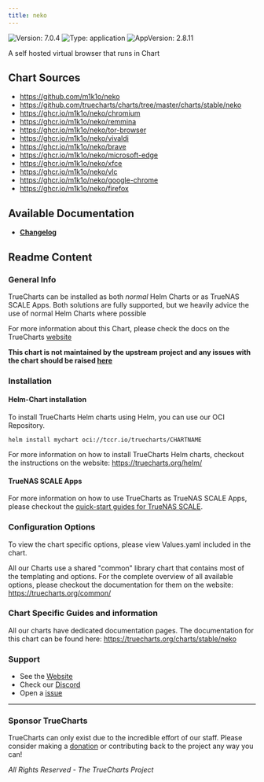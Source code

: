 ```yaml
---
title: neko
---
```


![Version: 7.0.4](https://img.shields.io/badge/Version-7.0.4-informational?style=flat-square) ![Type: application](https://img.shields.io/badge/Type-application-informational?style=flat-square) ![AppVersion: 2.8.11](https://img.shields.io/badge/AppVersion-2.8.11-informational?style=flat-square)

A self hosted virtual browser that runs in Chart

## Chart Sources

- https://github.com/m1k1o/neko
- https://github.com/truecharts/charts/tree/master/charts/stable/neko
- https://ghcr.io/m1k1o/neko/chromium
- https://ghcr.io/m1k1o/neko/remmina
- https://ghcr.io/m1k1o/neko/tor-browser
- https://ghcr.io/m1k1o/neko/vivaldi
- https://ghcr.io/m1k1o/neko/brave
- https://ghcr.io/m1k1o/neko/microsoft-edge
- https://ghcr.io/m1k1o/neko/xfce
- https://ghcr.io/m1k1o/neko/vlc
- https://ghcr.io/m1k1o/neko/google-chrome
- https://ghcr.io/m1k1o/neko/firefox

## Available Documentation

- [**Changelog**](./changelog)

## Readme Content


### General Info

TrueCharts can be installed as both _normal_ Helm Charts or as TrueNAS SCALE Apps.
Both solutions are fully supported, but we heavily advice the use of normal Helm Charts where possible

For more information about this Chart, please check the docs on the TrueCharts [website](https://truecharts.org/charts/stable/neko)

**This chart is not maintained by the upstream project and any issues with the chart should be raised [here](https://github.com/truecharts/charts/issues/new/choose)**

### Installation

#### Helm-Chart installation

To install TrueCharts Helm charts using Helm, you can use our OCI Repository.

`helm install mychart oci://tccr.io/truecharts/CHARTNAME`

For more information on how to install TrueCharts Helm charts, checkout the instructions on the website: https://truecharts.org/helm/


#### TrueNAS SCALE Apps

For more information on how to use TrueCharts as TrueNAS SCALE Apps, please checkout the [quick-start guides for TrueNAS SCALE](https://truecharts.org/scale/guides/scale-intro).

### Configuration Options

To view the chart specific options, please view Values.yaml included in the chart.

All our Charts use a shared "common" library chart that contains most of the templating and options.
For the complete overview of all available options, please checkout the documentation for them on the website: https://truecharts.org/common/

### Chart Specific Guides and information

All our charts have dedicated documentation pages.
The documentation for this chart can be found here:
https://truecharts.org/charts/stable/neko

### Support


- See the [Website](https://truecharts.org)
- Check our [Discord](https://discord.gg/tVsPTHWTtr)
- Open a [issue](https://github.com/truecharts/charts/issues/new/choose)

---

### Sponsor TrueCharts

TrueCharts can only exist due to the incredible effort of our staff.
Please consider making a [donation](https://truecharts.org/general/sponsor) or contributing back to the project any way you can!

_All Rights Reserved - The TrueCharts Project_

